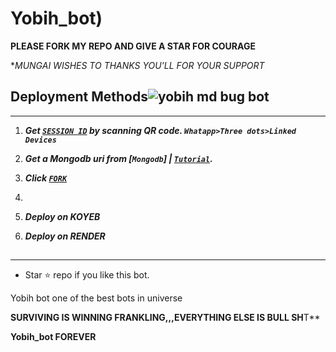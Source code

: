 # Yobih_bot)



  **PLEASE FORK MY REPO AND GIVE A STAR FOR COURAGE**

  **MUNGAI WISHES TO THANKS YOU'LL FOR YOUR SUPPORT*

 
## Deployment Methods![yobih md bug bot](https://github.com/user-attachments/assets/1dcd1876-3710-4ad8-8a2c-97f7d6df26ba)

---
1. ***Get [`SESSION ID`](https://yobih-bot-session-1.onrender.com/)  by scanning QR code. `Whatapp>Three dots>Linked Devices`***
2.  ***Get a Mongodb uri from [`Mongodb`] | [`Tutorial`](https://youtu.be/4YEUtGlqkl4).***
3.  ***Click [`FORK`](https://github.com/254100934193/Yobih-bot/fork)***
   

7.  
9.  ***Deploy on KOYEB***
    
11. ***Deploy on RENDER***
##



---

- Star ⭐ repo if you like this bot.


Yobih bot one of the best bots in universe

**SURVIVING IS WINNING FRANKLING,,,EVERYTHING ELSE IS BULL SH**T**

**Yobih_bot FOREVER**



   
<p align="center">
  <a href="BROUGHT TO EARTH BY LOVE,,,THANKS TO THE ALMIGHTY">

